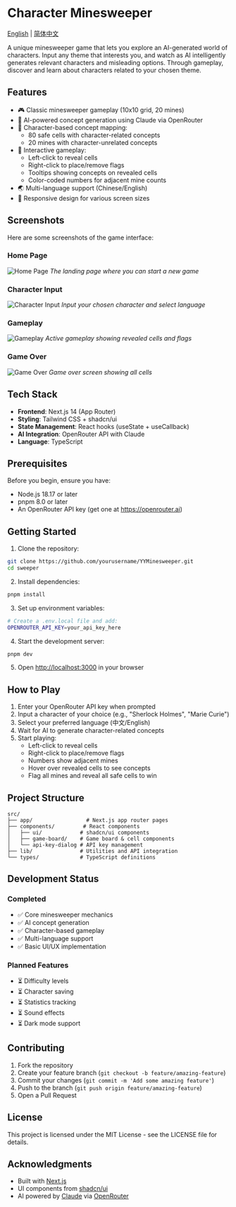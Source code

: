 # Character Minesweeper

[English](./README.md) | [简体中文](./README.zh-CN.md)

A unique minesweeper game that lets you explore an AI-generated world of characters. Input any theme that interests you, and watch as AI intelligently generates relevant characters and misleading options. Through gameplay, discover and learn about characters related to your chosen theme.

## Features

- 🎮 Classic minesweeper gameplay (10x10 grid, 20 mines)
- 🤖 AI-powered concept generation using Claude via OpenRouter
- 👤 Character-based concept mapping:
  - 80 safe cells with character-related concepts
  - 20 mines with character-unrelated concepts
- 🎯 Interactive gameplay:
  - Left-click to reveal cells
  - Right-click to place/remove flags
  - Tooltips showing concepts on revealed cells
  - Color-coded numbers for adjacent mine counts
- 🌏 Multi-language support (Chinese/English)
- 📱 Responsive design for various screen sizes

## Screenshots

Here are some screenshots of the game interface:

### Home Page
![Home Page](./assets/screenshots/home.png)
*The landing page where you can start a new game*

### Character Input
![Character Input](./assets/screenshots/character-input.png)
*Input your chosen character and select language*

### Gameplay
![Gameplay](./assets/screenshots/gameplay.png)
*Active gameplay showing revealed cells and flags*

### Game Over
![Game Over](./assets/screenshots/game-over.png)
*Game over screen showing all cells*

## Tech Stack

- **Frontend**: Next.js 14 (App Router)
- **Styling**: Tailwind CSS + shadcn/ui
- **State Management**: React hooks (useState + useCallback)
- **AI Integration**: OpenRouter API with Claude
- **Language**: TypeScript

## Prerequisites

Before you begin, ensure you have:
- Node.js 18.17 or later
- pnpm 8.0 or later
- An OpenRouter API key (get one at https://openrouter.ai)

## Getting Started

1. Clone the repository:
```bash
git clone https://github.com/yourusername/YYMinesweeper.git
cd sweeper
```

2. Install dependencies:
```bash
pnpm install
```

3. Set up environment variables:
```bash
# Create a .env.local file and add:
OPENROUTER_API_KEY=your_api_key_here
```

4. Start the development server:
```bash
pnpm dev
```

5. Open [http://localhost:3000](http://localhost:3000) in your browser

## How to Play

1. Enter your OpenRouter API key when prompted
2. Input a character of your choice (e.g., "Sherlock Holmes", "Marie Curie")
3. Select your preferred language (中文/English)
4. Wait for AI to generate character-related concepts
5. Start playing:
   - Left-click to reveal cells
   - Right-click to place/remove flags
   - Numbers show adjacent mines
   - Hover over revealed cells to see concepts
   - Flag all mines and reveal all safe cells to win

## Project Structure

```
src/
├── app/                 # Next.js app router pages
├── components/         # React components
│   ├── ui/            # shadcn/ui components
│   ├── game-board/    # Game board & cell components
│   └── api-key-dialog # API key management
├── lib/               # Utilities and API integration
└── types/             # TypeScript definitions
```

## Development Status

### Completed
- ✅ Core minesweeper mechanics
- ✅ AI concept generation
- ✅ Character-based gameplay
- ✅ Multi-language support
- ✅ Basic UI/UX implementation

### Planned Features
- ⏳ Difficulty levels
- ⏳ Character saving
- ⏳ Statistics tracking
- ⏳ Sound effects
- ⏳ Dark mode support

## Contributing

1. Fork the repository
2. Create your feature branch (`git checkout -b feature/amazing-feature`)
3. Commit your changes (`git commit -m 'Add some amazing feature'`)
4. Push to the branch (`git push origin feature/amazing-feature`)
5. Open a Pull Request

## License

This project is licensed under the MIT License - see the LICENSE file for details.

## Acknowledgments

- Built with [Next.js](https://nextjs.org)
- UI components from [shadcn/ui](https://ui.shadcn.com)
- AI powered by [Claude](https://anthropic.com/claude) via [OpenRouter](https://openrouter.ai)
